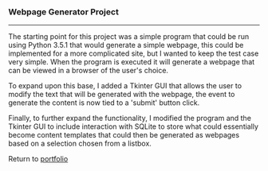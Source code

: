 ### Webpage Generator Project
***

The starting point for this project was a simple program that could be run using Python 3.5.1 that would generate a simple webpage, this could be implemented for a more complicated site, but I wanted to keep the test case very simple.  When the program is executed it will generate a webpage that can be viewed in a browser of the user's choice.

To expand upon this base, I added a Tkinter GUI that allows the user to modify the text that will be generated with the webpage, the event to generate the content is now tied to a 'submit' button click.

Finally, to further expand the functionality, I modified the program and the Tkinter GUI to include interaction with SQLite to store what could essentially become content templates that could then be generated as webpages based on a selection chosen from a listbox.


 
 
Return to [portfolio](../../../../) 
